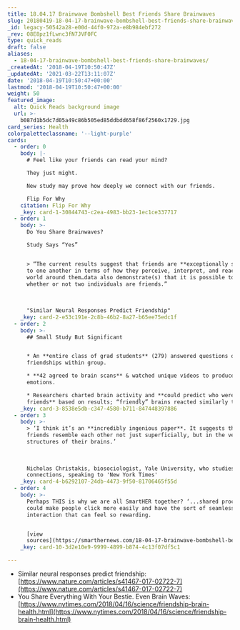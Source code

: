 ```yaml
---
title: 18.04.17 Brainwave Bombshell Best Friends Share Brainwaves
slug: 20180419-18-04-17-brainwave-bombshell-best-friends-share-brainwaves
_id: legacy-50542a28-e00d-44f0-972a-e8b984ebf272
_rev: O8E8pz1fLwnc3fN7JVF0FC
type: quick_reads
draft: false
aliases:
  - 18-04-17-brainwave-bombshell-best-friends-share-brainwaves/
_createdAt: '2018-04-19T10:50:47Z'
_updatedAt: '2021-03-22T13:11:07Z'
date: '2018-04-19T10:50:47+00:00'
lastmod: '2018-04-19T10:50:47+00:00'
weight: 50
featured_image:
  alt: Quick Reads background image
  url: >-
    b087d1b5dc7d05a49c86b505ed85ddbdd658f86f2560x1729.jpg
card_series: Health
colorpaletteclassname: '--light-purple'
cards:
  - order: 0
    body: |-
      # Feel like your friends can read your mind?

      They just might.

      New study may prove how deeply we connect with our friends.

      Flip For Why
    citation: Flip For Why
    _key: card-1-30844743-c2ea-4983-bb23-1ec1ce337717
  - order: 1
    body: >-
      Do You Share Brainwaves?  

      Study Says “Yes”


      > “The current results suggest that friends are **exceptionally similar**
      to one another in terms of how they perceive, interpret, and react to the
      world around them…data also demonstrate(s) that it is possible to predict
      whether or not two individuals are friends.”  
        
        
        
      "Similar Neural Responses Predict Friendship"
    _key: card-2-e53c191e-2c8b-46b2-8a27-b65ee75edc1f
  - order: 2
    body: >-
      ## Small Study But Significant


      * An **entire class of grad students** (279) answered questions on
      friendships within group.

      * **42 agreed to brain scans** & watched unique videos to produce range of
      emotions.

      * Researchers charted brain activity and **could predict who were
      friends** based on results; “friendly” brains reacted similarly to images.
    _key: card-3-8538e5db-c347-4580-b711-847448397886
  - order: 3
    body: >-
      > ‘I think it’s an **incredibly ingenious paper**. It suggests that
      friends resemble each other not just superficially, but in the very
      structures of their brains.’  
        
        
        
      Nicholas Christakis, biosociologist, Yale University, who studies social
      connections, speaking to 'New York Times'
    _key: card-4-b6292107-24db-4473-9f50-81706465f55d
  - order: 4
    body: >-
      Perhaps THIS is why we are all SmartHER together? ‘...shared processing
      could make people click more easily and have the sort of seamless social
      interaction that can feel so rewarding.


      [view
      sources](https://smarthernews.com/18-04-17-brainwave-bombshell-best-friends-share-brainwaves/)
    _key: card-10-3d2e10e9-9999-4899-b874-4c13f07df5c1

---
```

* Similar neural responses predict friendship: [https://www.nature.com/articles/s41467-017-02722-7](https://www.nature.com/articles/s41467-017-02722-7)
* You Share Everything With Your Bestie. Even Brain Waves: [https://www.nytimes.com/2018/04/16/science/friendship-brain-health.html](https://www.nytimes.com/2018/04/16/science/friendship-brain-health.html)